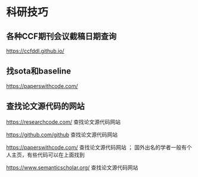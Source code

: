 # 科研技巧

## 各种CCF期刊会议截稿日期查询

https://ccfddl.github.io/

## 找sota和baseline

https://paperswithcode.com/

## 查找论文源代码的网站

https://researchcode.com/ 查找论文源代码网站

https://github.com/github 查找论文源代码网站

https://paperswithcode.com/ 查找论文源代码网站 ； 国外出名的学者一般有个人主页，有些代码可以在上面找到

https://www.semanticscholar.org/ 查找论文源代码网站